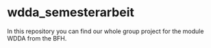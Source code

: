 # wdda_semesterarbeit
In this repository you can find our whole group project for the module WDDA from the BFH.
